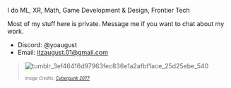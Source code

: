 

I do ML, XR, Math, Game Development & Design, Frontier Tech


Most of my stuff here is private. Message me if you want to chat about my work. 
- Discord: @yoaugust
- Email: itzaugust.01@gmail.com
  


  
 >![tumblr_3ef46416d97963fec836e1a2afbf1ace_25d25ebe_540](https://github.com/user-attachments/assets/5b4b44f6-0913-4779-bf2f-fb637d090749)
 >
 > <sub><sup> _Image Credits: [Cyberpunk 2077](https://bergwerkderbilder.tumblr.com/post/660336345325191168/night-city-gifs)_ </sup></sub>
